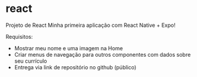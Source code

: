 # react
Projeto de React
Minha primeira aplicação com React Native + Expo!

Requisitos:
- Mostrar meu nome e uma imagem na Home
- Criar menus de navegação para outros componentes com dados sobre seu currículo
- Entrega via link de repositório no github (público)

